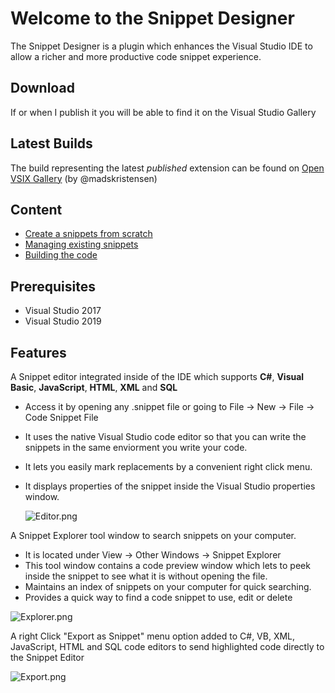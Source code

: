 # Welcome to the Snippet Designer

The Snippet Designer is a plugin which enhances the Visual Studio IDE to allow a richer and more productive code snippet experience.

## Download

If or when I publish it you will be able to find it on the Visual Studio Gallery


## Latest Builds

The build representing the latest *published* extension can be found on [Open VSIX Gallery](http://vsixgallery.com/extension/FE226ACE-3946-45AA-81FD-34CFD62207B9/) (by @madskristensen)

## Content

* [Create a snippets from scratch](https://github.com/mmanela/SnippetDesginer/wiki/Creating-a-snippet-from-scratch)
* [Managing existing snippets](https://github.com/mmanela/SnippetDesginer/wiki/Manage-Existing-Snippets)
* [Building the code](https://github.com/mmanela/SnippetDesginer/wiki/Building-the-code)

## Prerequisites 

* Visual Studio 2017
* Visual Studio 2019

## Features

A Snippet editor integrated inside of the IDE which supports **C#**, **Visual Basic**, **JavaScript**, **HTML**, **XML** and **SQL**

* Access it by opening any .snippet file or going to File -> New -> File -> Code Snippet File
* It uses the native Visual Studio code editor so that you can write the snippets in the same enviorment you write your code.
* It lets you easily mark replacements by a convenient right click menu.
* It displays properties of the snippet inside the Visual Studio properties window.

  ![Editor.png](https://raw.githubusercontent.com/mmanela/SnippetDesginer/master/images/Editor.png)

A Snippet Explorer tool window to search snippets on your computer.

* It is located under View -> Other Windows -> Snippet Explorer
* This tool window contains a code preview window which lets to peek inside the snippet to see what it is without opening the file.
* Maintains an index of snippets on your computer for quick searching.
* Provides a quick way to find a code snippet to use, edit or delete

![Explorer.png](https://raw.githubusercontent.com/mmanela/SnippetDesginer/master/images/Explorer.png)

A right Click "Export as Snippet" menu option added to C#, VB, XML, JavaScript, HTML and SQL code editors to send highlighted code directly to the Snippet Editor

 ![Export.png](https://raw.githubusercontent.com/mmanela/SnippetDesginer/master/images/Export.png)
